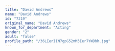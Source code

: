 ```yaml
---
title: "David Andrews"
name: "David Andrews"
id: "7219"
original_name: "David Andrews"
known_for_department: "Acting"
gender: "2"
adult: "false"
profile_path: "/36LEerIIN7gpG52mM3Ier7YWDbh.jpg"
---
```


